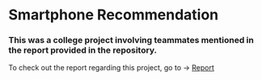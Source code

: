 # Smartphone Recommendation

### This was a college project involving teammates mentioned in the report provided in the repository.

To check out the report regarding this project, go to -> [Report]()

